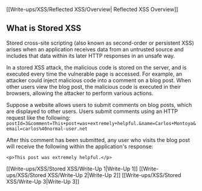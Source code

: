 [[Write-ups/XSS/Reflected XSS/Overview| Reflected XSS Overview]]

## What is Stored XSS

Stored cross-site scripting (also known as second-order or persistent XSS) arises when an application receives data from an untrusted source and includes that data within its later HTTP responses in an unsafe way.

In a stored XSS attack, the malicious code is stored on the server, and is executed every time the vulnerable page is accessed. For example, an attacker could inject malicious code into a comment on a blog post. When other users view the blog post, the malicious code is executed in their browsers, allowing the attacker to perform various actions.

Suppose a website allows users to submit comments on blog posts, which are displayed to other users. Users submit comments using an HTTP request like the following:
`postId=3&comment=This+post+was+extremely+helpful.&name=Carlos+Montoya&email=carlos%40normal-user.net`

After this comment has been submitted, any user who visits the blog post will receive the following within the application's response:

`<p>This post was extremely helpful.</p>`

[[Write-ups/XSS/Stored XSS/Write-Up 1|Write-Up 1]]
[[Write-ups/XSS/Stored XSS/Write-Up 2|Write-Up 2]]
[[Write-ups/XSS/Stored XSS/Write-Up 3|Write-Up 3]]
